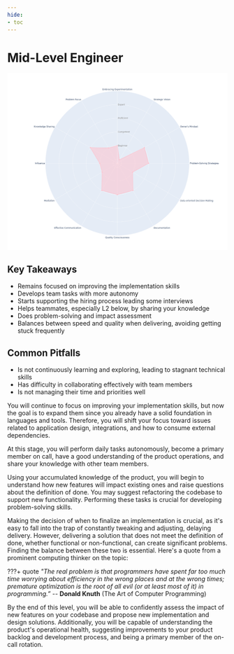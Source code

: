 ```yaml
---
hide:
- toc
---
```

# Mid-Level Engineer

![Mid-Level Engineer radar chart based on Engineering Competences](assets/l2.png)

## Key Takeaways

* Remains focused on improving the implementation skills
* Develops team tasks with more autonomy
* Starts supporting the hiring process leading some interviews
* Helps teammates, especially L2 below, by sharing your knowledge
* Does problem-solving and impact assessment
* Balances between speed and quality when delivering, avoiding getting stuck frequently

## Common Pitfalls

* Is not continuously learning and exploring, leading to stagnant technical skills
* Has difficulty in collaborating effectively with team members
* Is not managing their time and priorities well

You will continue to focus on improving your implementation skills, but now the goal is to expand them since you already have a solid foundation in languages and tools. Therefore, you will shift your focus toward issues related to application design, integrations, and how to consume external dependencies.

At this stage, you will perform daily tasks autonomously, become a primary member on call, have a good understanding of the product operations, and share your knowledge with other team members.

Using your accumulated knowledge of the product, you will begin to understand how new features will impact existing ones and raise questions about the definition of done. You may suggest refactoring the codebase to support new functionality. Performing these tasks is crucial for developing problem-solving skills.

Making the decision of when to finalize an implementation is crucial, as it's easy to fall into the trap of constantly tweaking and adjusting, delaying delivery. However, delivering a solution that does not meet the definition of done, whether functional or non-functional, can create significant problems. Finding the balance between these two is essential. Here's a quote from a prominent computing thinker on the topic:

???+ quote
    _"The real problem is that programmers have spent far too much time worrying about efficiency in the wrong places and at the wrong times; premature optimization is the root of all evil (or at least most of it) in programming.”_
    -- __Donald Knuth__ (The Art of Computer Programming)

By the end of this level, you will be able to confidently assess the impact of new features on your codebase and propose new implementation and design solutions. Additionally, you will be capable of understanding the product's operational health, suggesting improvements to your product backlog and development process, and being a primary member of the on-call rotation.
